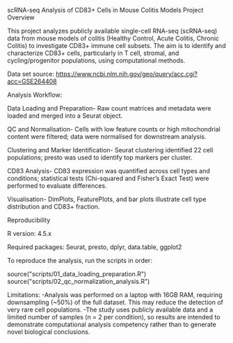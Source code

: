 scRNA-seq Analysis of CD83+ Cells in Mouse Colitis Models
Project Overview

This project analyzes publicly available single-cell RNA-seq (scRNA-seq) data from mouse models of colitis (Healthy Control, Acute Colitis, Chronic Colitis) to investigate CD83+ immune cell subsets. The aim is to identify and characterize CD83+ cells, particularly in T cell, stromal, and cycling/progenitor populations, using computational methods.

Data set source: https://www.ncbi.nlm.nih.gov/geo/query/acc.cgi?acc=GSE264408


Analysis Workflow:

Data Loading and Preparation- Raw count matrices and metadata were loaded and merged into a Seurat object.

QC and Normalisation- Cells with low feature counts or high mitochondrial content were filtered; data were normalised for downstream analysis.

Clustering and Marker Identification- Seurat clustering identified 22 cell populations; presto was used to identify top markers per cluster.

CD83 Analysis- CD83 expression was quantified across cell types and conditions; statistical tests (Chi-squared and Fisher’s Exact Test) were performed to evaluate differences.

Visualisation- DimPlots, FeaturePlots, and bar plots illustrate cell type distribution and CD83+ fraction.

Reproducibility

R version: 4.5.x

Required packages: Seurat, presto, dplyr, data.table, ggplot2

To reproduce the analysis, run the scripts in order:

source("scripts/01_data_loading_preparation.R")
source("scripts/02_qc_normalization_analysis.R")

Limitations: 
-Analysis was performed on a laptop with 16GB RAM, requiring downsampling (~50%) of the full dataset. This may reduce the detection of very rare cell populations.
-The study uses publicly available data and a limited number of samples (n = 2 per condition), so results are intended to demonstrate computational analysis competency rather than to generate novel biological conclusions.

